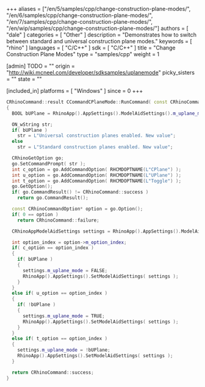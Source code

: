 +++
aliases = ["/en/5/samples/cpp/change-construction-plane-modes/", "/en/6/samples/cpp/change-construction-plane-modes/", "/en/7/samples/cpp/change-construction-plane-modes/", "/en/wip/samples/cpp/change-construction-plane-modes/"]
authors = [ "dale" ]
categories = [ "Other" ]
description = "Demonstrates how to switch between standard and universal construction plane modes."
keywords = [ "rhino" ]
languages = [ "C/C++" ]
sdk = [ "C/C++" ]
title = "Change Construction Plane Modes"
type = "samples/cpp"
weight = 1

[admin]
TODO = ""
origin = "http://wiki.mcneel.com/developer/sdksamples/uplanemode"
picky_sisters = ""
state = ""

[included_in]
platforms = [ "Windows" ]
since = 0
+++

```cpp
CRhinoCommand::result CCommandCPlaneMode::RunCommand( const CRhinoCommandContext& context )
{
  BOOL bUPlane = RhinoApp().AppSettings().ModelAidSettings().m_uplane_mode;

  ON_wString str;
  if( bUPlane )
    str = L"Universal construction planes enabled. New value";
  else
    str = L"Standard construction planes enabled. New value";

  CRhinoGetOption go;
  go.SetCommandPrompt( str );
  int c_option = go.AddCommandOption( RHCMDOPTNAME(L"CPlane") );
  int u_option = go.AddCommandOption( RHCMDOPTNAME(L"UPlane") );
  int t_option = go.AddCommandOption( RHCMDOPTNAME(L"Toggle") );
  go.GetOption();
  if( go.CommandResult() != CRhinoCommand::success )
    return go.CommandResult();

  const CRhinoCommandOption* option = go.Option();
  if( 0 == option )
    return CRhinoCommand::failure;

  CRhinoAppModelAidSettings settings = RhinoApp().AppSettings().ModelAidSettings();

  int option_index = option->m_option_index;
  if( c_option == option_index )
  {
    if( bUPlane )
    {
      settings.m_uplane_mode = FALSE;
      RhinoApp().AppSettings().SetModelAidSettings( settings );
    }
  }
  else if( u_option == option_index )
  {
    if( !bUPlane )
    {
      settings.m_uplane_mode = TRUE;
      RhinoApp().AppSettings().SetModelAidSettings( settings );
    }
  }
  else if( t_option == option_index )
  {
    settings.m_uplane_mode = !bUPlane;
    RhinoApp().AppSettings().SetModelAidSettings( settings );
  }

  return CRhinoCommand::success;
}
```

